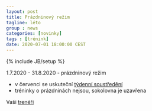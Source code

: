 ```yaml
---
layout: post
title: Prázdninový režim
tagline: léto
group : news
categories: [novinky]
tags : [trénink]
date: 2020-07-01 18:00:00 CEST
---
```

{% include JB/setup %}

1.7.2020 - 31.8.2020 - prázdninový režim

- v červenci se uskuteční [týdenní soustředění](/novinky/soustredeni/letni/letni-soustredeni-borotin-2020)  
- tréninky o prázdninách nejsou, sokolovna je uzavřena

Vaši [trenéři](/treneri)
